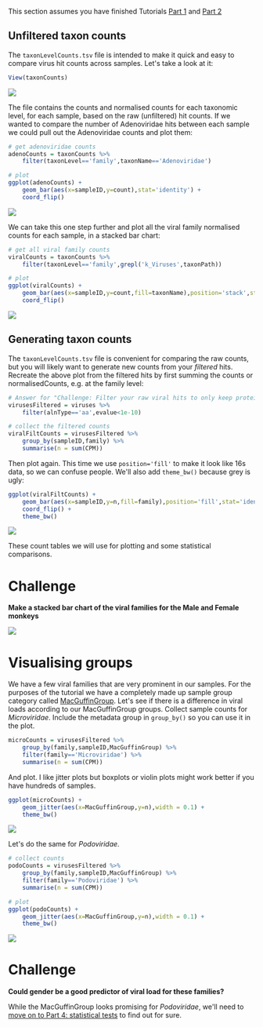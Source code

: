 This section assumes you have finished Tutorials [Part 1](tutorialPt1.md) and [Part 2](tutorialPt2.md)

## Unfiltered taxon counts

The `taxonLevelCounts.tsv` file is intended to make it quick and easy to compare virus hit counts across samples.
Let's take a look at it:

```r
View(taxonCounts)
```

[![](img/taxCountTable.png)](img/taxCountTable.png)

The file contains the counts and normalised counts for each taxonomic level, for each sample, 
based on the raw (unfiltered) hit counts.
If we wanted to compare the number of Adenoviridae hits between each sample we could pull out the Adenoviridae counts and plot them:

```r
# get adenoviridae counts
adenoCounts = taxonCounts %>% 
    filter(taxonLevel=='family',taxonName=='Adenoviridae')

# plot
ggplot(adenoCounts) +
    geom_bar(aes(x=sampleID,y=count),stat='identity') +
    coord_flip()
```

[![](img/tuteAdenoBar.png)](img/tuteAdenoBar.png)

We can take this one step further and plot all the viral family normalised counts for each sample, in a stacked bar chart:

```r
# get all viral family counts
viralCounts = taxonCounts %>% 
    filter(taxonLevel=='family',grepl('k_Viruses',taxonPath))

# plot
ggplot(viralCounts) +
    geom_bar(aes(x=sampleID,y=count,fill=taxonName),position='stack',stat='identity') +
    coord_flip()
```

[![](img/tuteViralCounts.png)](img/tuteViralCounts.png)

## Generating taxon counts

The `taxonLevelCounts.tsv` file is convenient for comparing the raw counts,
but you will likely want to generate new counts from your _filtered_ hits.
Recreate the above plot from the filtered hits by first summing the counts
or normalisedCounts, e.g. at the family level:

```r
# Answer for "Challenge: Filter your raw viral hits to only keep protein hits with an evalue < 1e-10"
virusesFiltered = viruses %>% 
    filter(alnType=='aa',evalue<1e-10)

# collect the filtered counts
viralFiltCounts = virusesFiltered %>% 
    group_by(sampleID,family) %>% 
    summarise(n = sum(CPM))
```

Then plot again. 
This time we use `position='fill'` to make it look like 16s data, so we can confuse people.
We'll also add `theme_bw()` because grey is ugly:

```r
ggplot(viralFiltCounts) +
    geom_bar(aes(x=sampleID,y=n,fill=family),position='fill',stat='identity') +
    coord_flip() +
    theme_bw()
```

[![](img/tuteViralFiltCounts.png)](img/tuteViralFiltCounts.png)

These count tables we will use for plotting and some statistical comparisons.

# Challenge

**Make a stacked bar chart of the viral families for the Male and Female monkeys**

![](img/tuteGenderCounts.png)

# Visualising groups

We have a few viral families that are very prominent in our samples.
For the purposes of the tutorial we have a completely made up sample group category called [MacGuffinGroup](https://en.wikipedia.org/wiki/MacGuffin).
Let's see if there is a difference in viral loads according to our MacGuffinGroup groups.
Collect sample counts for _Microviridae_.
Include the metadata group in `group_by()` so you can use it in the plot.

```r
microCounts = virusesFiltered %>% 
    group_by(family,sampleID,MacGuffinGroup) %>% 
    filter(family=='Microviridae') %>% 
    summarise(n = sum(CPM))
```

And plot. I like jitter plots but boxplots or violin plots might work better if you have hundreds of samples.

```r
ggplot(microCounts) +
    geom_jitter(aes(x=MacGuffinGroup,y=n),width = 0.1) +
    theme_bw()
```

![](img/tuteMicrovirJitter.png)

Let's do the same for _Podoviridae_.

```r
# collect counts
podoCounts = virusesFiltered %>% 
    group_by(family,sampleID,MacGuffinGroup) %>% 
    filter(family=='Podoviridae') %>% 
    summarise(n = sum(CPM))

# plot
ggplot(podoCounts) +
    geom_jitter(aes(x=MacGuffinGroup,y=n),width = 0.1) +
    theme_bw()
```

![](img/tutePodoJitter.png)

# Challenge

**Could gender be a good predictor of viral load for these families?**

While the MacGuffinGroup looks promising for _Podoviridae_, 
we'll need to [move on to Part 4: statistical tests](tutorialPt4.md) to find out for sure. 
